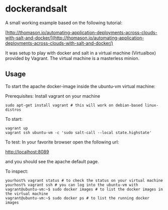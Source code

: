 dockerandsalt
=============

A small working example based on the following tutorial:

[http://thomason.io/automating-application-deployments-across-clouds-with-salt-and-docker/](http://thomason.io/automating-application-deployments-across-clouds-with-salt-and-docker/)

It was setup to play with docker and salt in a virtual machine (Virtualbox) provided by Vagrant. The virtual machine 
is a masterless minion.

Usage
--------------
To start the apache docker-image inside the ubuntu-vm virtual machine:

Prerequisites: Install vagrant on your machine
```
sudo apt-get install vagrant # this will work on debian-based linux-distros
```

To start:
```
vagrant up
vagrant ssh ubuntu-vm -c 'sudo salt-call --local state.highstate'
```

To test:
In your favorite browser open the following url:

[http://localhost:8089](http://localhost:8089)

and you should see the apache default page.


To inspect:  
```
yourhost% vagrant status # to check the status on your virtual machine
yourhost% vagrant ssh # you can log into the ubuntu-vm with
vagrant@ubuntu-vm:~$ sudo docker images # to list the docker images in the virtual machine
vagrant@ubuntu-vm:~$ sudo docker ps # to list the running docker images
```
